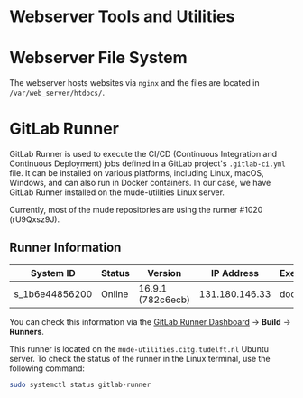 # Webserver Tools and Utilities

# Webserver File System

The webserver hosts websites via `nginx` and the files are located in `/var/web_server/htdocs/`.

# GitLab Runner

GitLab Runner is used to execute the CI/CD (Continuous Integration and Continuous Deployment) jobs defined in a GitLab project's `.gitlab-ci.yml` file. It can be installed on various platforms, including Linux, macOS, Windows, and can also run in Docker containers. In our case, we have GitLab Runner installed on the mude-utilities Linux server.

Currently, most of the mude repositories are using the runner #1020 (rU9Qxsz9J).

## Runner Information

| **System ID**    | **Status** | **Version**           | **IP Address**     | **Executor** | **Arch/Platform**  |
|------------------|------------|-----------------------|--------------------|--------------|-------------------|
| s_1b6e44856200   | Online     | 16.9.1 (782c6ecb)     | 131.180.146.33     | docker       | amd64/linux       |

You can check this information via the [GitLab Runner Dashboard](https://gitlab.tudelft.nl/mude) -> **Build** -> **Runners**.

This runner is located on the `mude-utilities.citg.tudelft.nl` Ubuntu server. To check the status of the runner in the Linux terminal, use the following command:

```sh
sudo systemctl status gitlab-runner
```